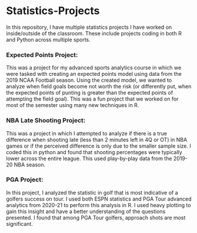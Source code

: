 # Statistics-Projects

In this repository, I have multiple statistics projects I have worked on inside/outside of the classroom. These include projects coding in both R and Python across multiple sports. 

### Expected Points Project:
This was a project for my advanced sports analytics course in which we were tasked with creating an expected points model using data from the 2019 NCAA Football season. Using the created model, we wanted to analyze when field goals become not worth the risk (or differently put, when the expected points of punting is greater than the expected points of attempting the field goal). This was a fun project that we worked on for most of the semester using many new techniques in R. 

### NBA Late Shooting Project: 
This was a project in which I attempted to analyze if there is a true difference when shooting late (less than 2 minutes left in 4Q or OT) in NBA games or if the perceived difference is only due to the smaller sample size. I coded this in python and found that shooting percentages were typically lower across the entire league. This used play-by-play data from the 2019-20 NBA season. 

### PGA Project: 
In this project, I analyzed the statistic in golf that is most indicative of a golfers success on tour. I used both ESPN statistics and PGA Tour advanced analytics from 2020-21 to perform this analysis in R. I used heavy plotting to gain this insight and have a better understanding of the questions presented. I found that among PGA Tour golfers, approach shots are most significant. 

